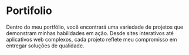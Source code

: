 # Portifolio
Dentro do meu portfólio, você encontrará uma variedade de projetos que demonstram minhas habilidades em ação. Desde sites interativos até aplicativos web complexos, cada projeto reflete meu compromisso em entregar soluções de qualidade.
